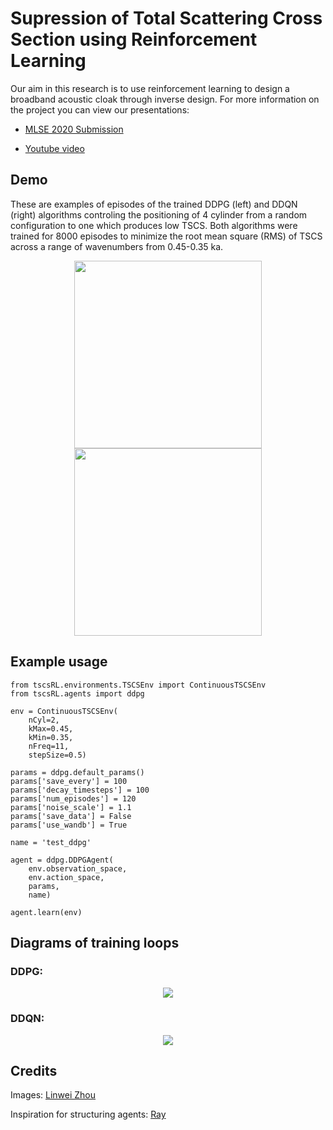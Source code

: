 # Supression of Total Scattering Cross Section using Reinforcement Learning

<p>Our aim in this research is to use reinforcement learning to design a broadband acoustic cloak through inverse design. For more information on the project you can view our presentations:</p>

* [MLSE 2020 Submission](https://www.mlse2020.com/posters/engineering-7)

* [Youtube video](https://www.youtube.com/watch?v=K_QukLcNlUM&feature=emb_logo)

## Demo

<p>These are examples of episodes of the trained DDPG (left) and DDQN (right) algorithms controling the positioning of 4 cylinder from a random configuration to one which produces low TSCS. Both algorithms were trained for 8000 episodes to minimize the root mean square (RMS) of TSCS across a range of wavenumbers from 0.45-0.35 ka.</p>
<p align="center">
	<img src="https://github.com/gladisor/TSCSProject/blob/tristan/images/ddpg4cyl0.45-0.35-8000decay.gif" width="300">
	<img src="https://github.com/gladisor/TSCSProject/blob/tristan/images/ddqn4cyl0.45-0.35-8000decay.gif" width="300">
</p>

## Example usage

```
from tscsRL.environments.TSCSEnv import ContinuousTSCSEnv
from tscsRL.agents import ddpg

env = ContinuousTSCSEnv(
	nCyl=2,
	kMax=0.45,
	kMin=0.35,
	nFreq=11,
	stepSize=0.5)

params = ddpg.default_params()
params['save_every'] = 100
params['decay_timesteps'] = 100
params['num_episodes'] = 120
params['noise_scale'] = 1.1
params['save_data'] = False
params['use_wandb'] = True

name = 'test_ddpg'

agent = ddpg.DDPGAgent(
	env.observation_space, 
	env.action_space, 
	params, 
	name)

agent.learn(env)	
```

## Diagrams of training loops

<h3>DDPG:</h3>
<p align="center">
	<img src="https://github.com/gladisor/TSCSProject/blob/tristan/images/DDPG.png">
</p>

<h3>DDQN:</h3>
<p align="center">
	<img src="https://github.com/gladisor/TSCSProject/blob/tristan/images/DDQN.png">
</p>

## Credits
Images:
[Linwei Zhou](https://github.com/DiuLaMaX)

Inspiration for structuring agents:
[Ray](https://github.com/ray-project/ray)